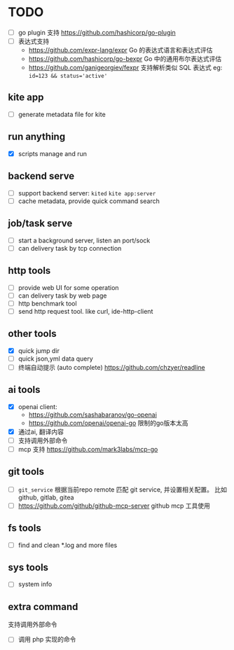 # TODO

- [ ] go plugin 支持 https://github.com/hashicorp/go-plugin
- [ ] 表达式支持
    - https://github.com/expr-lang/expr Go 的表达式语言和表达式评估
    - https://github.com/hashicorp/go-bexpr Go 中的通用布尔表达式评估
    - https://github.com/ganigeorgiev/fexpr 支持解析类似 SQL 表达式 eg: `id=123 && status='active'`

## kite app

- [ ] generate metadata file for kite

## run anything

- [x] scripts manage and run 

## backend serve

- [ ] support backend server: `kited` `kite app:server`
- [ ] cache metadata, provide quick command search

## job/task serve

- [ ] start a background server, listen an port/sock
- [ ] can delivery task by tcp connection

## http tools

- [ ] provide web UI for some operation
- [ ] can delivery task by web page
- [ ] http benchmark tool
- [ ] send http request tool. like curl, ide-http-client

## other tools

- [x] quick jump dir
- [ ] quick json,yml data query
- [ ] 终端自动提示 (auto complete) https://github.com/chzyer/readline

## ai tools

- [x] openai client:
  - https://github.com/sashabaranov/go-openai
  - https://github.com/openai/openai-go 限制的go版本太高
- [x] 通过ai, 翻译内容
- [ ] 支持调用外部命令
- [ ] mcp 支持 https://github.com/mark3labs/mcp-go

## git tools

- [ ] `git_service` 根据当前repo remote 匹配 git service, 并设置相关配置。 比如 github, gitlab, gitea
- [ ] https://github.com/github/github-mcp-server github mcp 工具使用

## fs tools

- [ ] find and clean *.log and more files

## sys tools

- [ ] system info

## extra command

支持调用外部命令

- [ ] 调用 php 实现的命令
